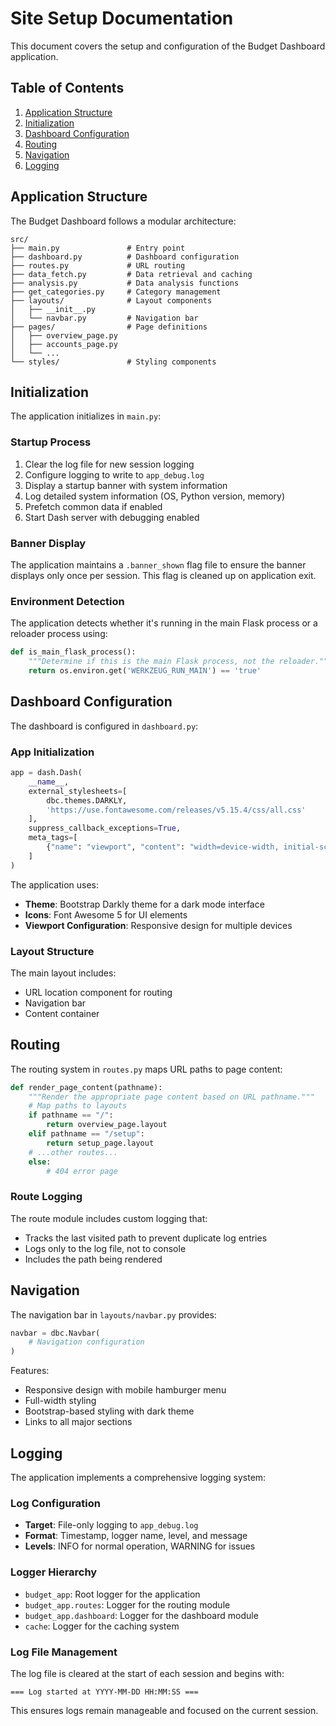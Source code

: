 # Site Setup Documentation

This document covers the setup and configuration of the Budget Dashboard application.

## Table of Contents
1. [Application Structure](#application-structure)
2. [Initialization](#initialization)
3. [Dashboard Configuration](#dashboard-configuration)
4. [Routing](#routing)
5. [Navigation](#navigation)
6. [Logging](#logging)

## Application Structure

The Budget Dashboard follows a modular architecture:

```
src/
├── main.py               # Entry point
├── dashboard.py          # Dashboard configuration
├── routes.py             # URL routing
├── data_fetch.py         # Data retrieval and caching
├── analysis.py           # Data analysis functions
├── get_categories.py     # Category management
├── layouts/              # Layout components
│   ├── __init__.py
│   └── navbar.py         # Navigation bar
├── pages/                # Page definitions
│   ├── overview_page.py
│   ├── accounts_page.py
│   └── ...
└── styles/               # Styling components
```

## Initialization

The application initializes in `main.py`:

### Startup Process

1. Clear the log file for new session logging
2. Configure logging to write to `app_debug.log`
3. Display a startup banner with system information
4. Log detailed system information (OS, Python version, memory)
5. Prefetch common data if enabled
6. Start Dash server with debugging enabled

### Banner Display

The application maintains a `.banner_shown` flag file to ensure the banner displays only once per session. This flag is cleaned up on application exit.

### Environment Detection

The application detects whether it's running in the main Flask process or a reloader process using:

```python
def is_main_flask_process():
    """Determine if this is the main Flask process, not the reloader."""
    return os.environ.get('WERKZEUG_RUN_MAIN') == 'true'
```

## Dashboard Configuration

The dashboard is configured in `dashboard.py`:

### App Initialization

```python
app = dash.Dash(
    __name__,
    external_stylesheets=[
        dbc.themes.DARKLY,
        'https://use.fontawesome.com/releases/v5.15.4/css/all.css'
    ],
    suppress_callback_exceptions=True,
    meta_tags=[
        {"name": "viewport", "content": "width=device-width, initial-scale=1"}
    ]
)
```

The application uses:
- **Theme**: Bootstrap Darkly theme for a dark mode interface
- **Icons**: Font Awesome 5 for UI elements
- **Viewport Configuration**: Responsive design for multiple devices

### Layout Structure

The main layout includes:
- URL location component for routing
- Navigation bar
- Content container

## Routing

The routing system in `routes.py` maps URL paths to page content:

```python
def render_page_content(pathname):
    """Render the appropriate page content based on URL pathname."""
    # Map paths to layouts
    if pathname == "/":
        return overview_page.layout
    elif pathname == "/setup":
        return setup_page.layout
    # ...other routes...
    else:
        # 404 error page
```

### Route Logging

The route module includes custom logging that:
- Tracks the last visited path to prevent duplicate log entries
- Logs only to the log file, not to console
- Includes the path being rendered

## Navigation

The navigation bar in `layouts/navbar.py` provides:

```python
navbar = dbc.Navbar(
    # Navigation configuration
)
```

Features:
- Responsive design with mobile hamburger menu
- Full-width styling
- Bootstrap-based styling with dark theme
- Links to all major sections

## Logging

The application implements a comprehensive logging system:

### Log Configuration

- **Target**: File-only logging to `app_debug.log`
- **Format**: Timestamp, logger name, level, and message
- **Levels**: INFO for normal operation, WARNING for issues

### Logger Hierarchy

- `budget_app`: Root logger for the application
- `budget_app.routes`: Logger for the routing module
- `budget_app.dashboard`: Logger for the dashboard module
- `cache`: Logger for the caching system

### Log File Management

The log file is cleared at the start of each session and begins with:
```
=== Log started at YYYY-MM-DD HH:MM:SS ===
```

This ensures logs remain manageable and focused on the current session.
